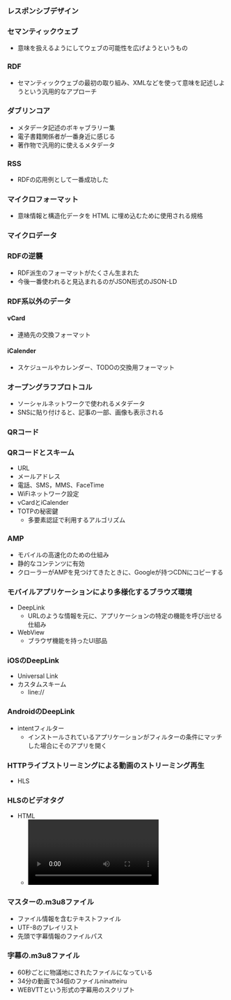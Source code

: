 ### レスポンシブデザイン
### セマンティックウェブ
- 意味を扱えるようにしてウェブの可能性を広げようというもの
### RDF
- セマンティックウェブの最初の取り組み、XMLなどを使って意味を記述しようという汎用的なアプローチ
### ダブリンコア
- メタデータ記述のボキャブラリー集
- 電子書籍関係者が一番身近に感じる
- 著作物で汎用的に使えるメタデータ
### RSS
- RDFの応用例として一番成功した
### マイクロフォーマット
- 意味情報と構造化データを HTML に埋め込むために使用される規格
### マイクロデータ
### RDFの逆襲
- RDF派生のフォーマットがたくさん生まれた
- 今後一番使われると見込まれるのがJSON形式のJSON-LD
### RDF系以外のデータ
#### vCard
- 連絡先の交換フォーマット
#### iCalender
- スケジュールやカレンダー、TODOの交換用フォーマット
### オープングラフプロトコル
- ソーシャルネットワークで使われるメタデータ
- SNSに貼り付けると、記事の一部、画像も表示される
### QRコード
### QRコードとスキーム
- URL
- メールアドレス
- 電話、SMS，MMS、FaceTime
- WiFiネットワーク設定
- vCardとiCalender
- TOTPの秘密鍵
    - 多要素認証で利用するアルゴリズム
### AMP
- モバイルの高速化のための仕組み
- 静的なコンテンツに有効
- クローラーがAMPを見つけてきたときに、Googleが持つCDNにコピーする
### モバイルアプリケーションにより多様化するブラウズ環境
- DeepLink
    - URLのような情報を元に、アプリケーションの特定の機能を呼び出せる仕組み
- WebView
    - ブラウザ機能を持ったUI部品
### iOSのDeepLink
- Universal Link
- カスタムスキーム
    - line://
### AndroidのDeepLink
- intentフィルター
    - インストールされているアプリケーションがフィルターの条件にマッチした場合にそのアプリを開く
### HTTPライブストリーミングによる動画のストリーミング再生
- HLS
### HLSのビデオタグ
- HTML
    - <video>タグ
### マスターの.m3u8ファイル
- ファイル情報を含むテキストファイル
- UTF-8のプレイリスト
- 先頭で字幕情報のファイルパス
### 字幕の.m3u8ファイル
- 60秒ごとに物議地にされたファイルになっている
- 34分の動画で34個のファイルninatteiru 
- WEBVTTという形式の字幕用のスクリプト
